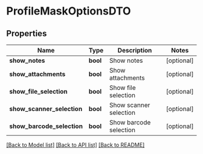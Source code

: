# ProfileMaskOptionsDTO

## Properties
Name | Type | Description | Notes
------------ | ------------- | ------------- | -------------
**show_notes** | **bool** | Show notes | [optional] 
**show_attachments** | **bool** | Show attachments | [optional] 
**show_file_selection** | **bool** | Show file selection | [optional] 
**show_scanner_selection** | **bool** | Show scanner selection | [optional] 
**show_barcode_selection** | **bool** | Show barcode selection | [optional] 

[[Back to Model list]](../README.md#documentation-for-models) [[Back to API list]](../README.md#documentation-for-api-endpoints) [[Back to README]](../README.md)


